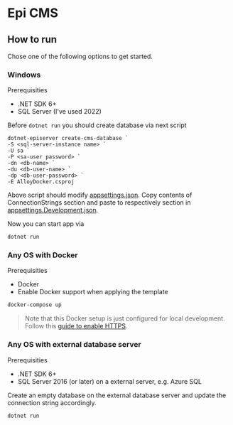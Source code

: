 # Epi CMS

## How to run

Chose one of the following options to get started. 

### Windows

Prerequisities
- .NET SDK 6+
- SQL Server (I've used 2022)


Before ```dotnet run``` you should create database via next script
```
dotnet-episerver create-cms-database `
-S <sql-server-instance name> `
-U sa `
-P <sa-user password> `
-dn <db-name> `
-du <db-user-name> `
-dp <db-user-password> `
-E AlloyDocker.csproj
```
Above script should modify [appsettings.json](appsettings.json). Copy contents of ConnectionStrings section and paste to respectively section in [appsettings.Development.json](appsettings.Development.json).

Now you can start app via
```bash
dotnet run
````

### Any OS with Docker

Prerequisities
- Docker
- Enable Docker support when applying the template

```bash
docker-compose up
````

> Note that this Docker setup is just configured for local development. Follow this [guide to enable HTTPS](https://github.com/dotnet/dotnet-docker/blob/main/samples/run-aspnetcore-https-development.md).

### Any OS with external database server

Prerequisities
- .NET SDK 6+
- SQL Server 2016 (or later) on a external server, e.g. Azure SQL

Create an empty database on the external database server and update the connection string accordingly.

```bash
dotnet run
````
